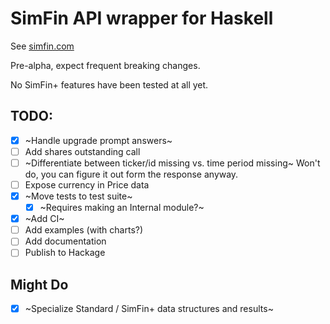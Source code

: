 # SimFin API wrapper for Haskell

See [simfin.com](https://simfin.com/)

Pre-alpha, expect frequent breaking changes.

No SimFin+ features have been tested at all yet.

## TODO:

* [x] ~Handle upgrade prompt answers~
* [ ] Add shares outstanding call
* [ ] ~Differentiate between ticker/id missing vs. time period missing~
  Won't do, you can figure it out form the response anyway.
* [ ] Expose currency in Price data
* [x] ~Move tests to test suite~
  * [x] ~Requires making an Internal module?~
* [x] ~Add CI~
* [ ] Add examples (with charts?)
* [ ] Add documentation
* [ ] Publish to Hackage

## Might Do

* [x] ~Specialize Standard / SimFin+ data structures and results~
